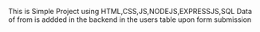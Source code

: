 This is Simple Project using HTML,CSS,JS,NODEJS,EXPRESSJS,SQL
Data of from is addded in the backend in the users table upon form submission
